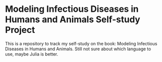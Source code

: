 # Modeling Infectious Diseases in Humans and Animals Self-study Project
This is a repository to track my self-study on the book: Modeling Infectious Diseases in Humans and Animals.
Still not sure about which language to use, maybe Julia is better.
